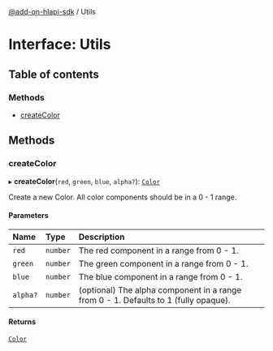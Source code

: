 [@add-on-hlapi-sdk](../overview.md) / Utils

# Interface: Utils

## Table of contents

### Methods

- [createColor](Utils.md#createColor)

## Methods

### createColor

▸ **createColor**(`red`, `green`, `blue`, `alpha?`): [`Color`](../classes/Color.md)

Create a new Color. All color components should be in a 0 - 1 range.

#### Parameters

| Name | Type | Description |
| :------ | :------ | :------ |
| `red` | `number` | The red component in a range from 0 - 1. |
| `green` | `number` | The green component in a range from 0 - 1. |
| `blue` | `number` | The blue component in a range from 0 - 1. |
| `alpha?` | `number` | (optional) The alpha component in a range from 0 - 1. Defaults to 1 (fully opaque). |

#### Returns

[`Color`](../classes/Color.md)
